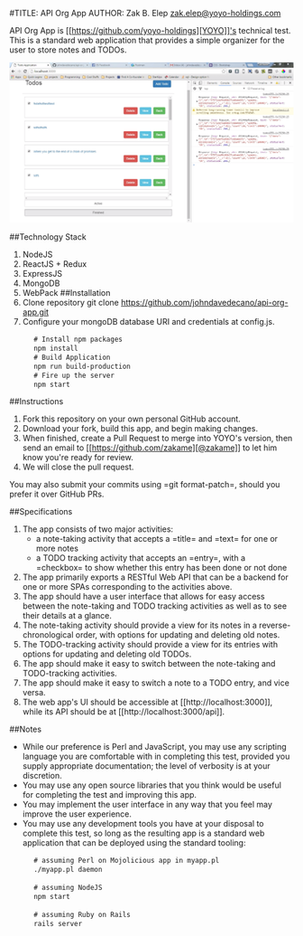 #TITLE: API Org App
AUTHOR: Zak B. Elep <zak.elep@yoyo-holdings.com>

API Org App is [[https://github.com/yoyo-holdings][YOYO]]'s technical test.  This is a standard web
application that provides a simple organizer for the user to store notes
and TODOs.

![My Image](https://raw.githubusercontent.com/johndavedecano/api-org-app/master/screenshot.png)

##Technology Stack
1. NodeJS
2. ReactJS + Redux
3. ExpressJS
4. MongoDB
5. WebPack
##Installation
  1. Clone repository git clone https://github.com/johndavedecano/api-org-app.git
  2. Configure your mongoDB database URI and credentials at config.js.
```
      # Install npm packages
      npm install
      # Build Application
      npm run build-production
      # Fire up the server
      npm start
```
##Instructions

  1. Fork this repository on your own personal GitHub account.
  2. Download your fork, build this app, and begin making changes.
  3. When finished, create a Pull Request to merge into YOYO's version,
     then send an email to [[https://github.com/zakame][@zakame]] to let him know you're ready for
     review.
  4. We will close the pull request.

  You may also submit your commits using =git format-patch=, should you
  prefer it over GitHub PRs.

##Specifications

  1. The app consists of two major activities:
     - a note-taking activity that accepts a =title= and =text= for one
       or more notes
     - a TODO tracking activity that accepts an =entry=, with a
       =checkbox= to show whether this entry has been done or not done
  2. The app primarily exports a RESTful Web API that can be a backend
     for one or more SPAs corresponding to the activities above.
  3. The app should have a user interface that allows for easy access
     between the note-taking and TODO tracking activities as well as to
     see their details at a glance.
  4. The note-taking activity should provide a view for its notes in a
     reverse-chronological order, with options for updating and deleting
     old notes.
  5. The TODO-tracking activity should provide a view for its entries
     with options for updating and deleting old TODOs.
  6. The app should make it easy to switch between the note-taking and
     TODO-tracking activities.
  7. The app should make it easy to switch a note to a TODO entry, and
     vice versa.
  8. The web app's UI should be accessible at [[http://localhost:3000]],
     while its API should be at [[http://localhost:3000/api]].

##Notes

  - While our preference is Perl and JavaScript, you may use any
    scripting language you are comfortable with in completing this test,
    provided you supply appropriate documentation; the level of
    verbosity is at your discretion.
  - You may use any open source libraries that you think would be useful
    for completing the test and improving this app.
  - You may implement the user interface in any way that you feel may
    improve the user experience.
  - You may use any development tools you have at your disposal to
    complete this test, so long as the resulting app is a standard web
    application that can be deployed using the standard tooling:

```
      # assuming Perl on Mojolicious app in myapp.pl
      ./myapp.pl daemon

      # assuming NodeJS
      npm start

      # assuming Ruby on Rails
      rails server
```
